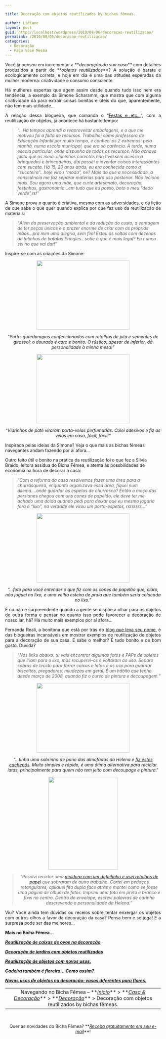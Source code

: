 ```yaml
---

title: Decoração com objetos reutilizados by bichas fêmeas.

author: Lidiane
layout: post
guid: http://localhost/wordpress/2010/08/06/decoracao-reutilizacao/
permalink: /2010/08/06/decoracao-reutilizacao/
categories:
  - Decoração
  - Faça Você Mesma
---
```

<p style="text-align: justify;">
  Você já pensou em incrementar a **<em>decoração da sua casa</em>** com detalhes produzidos a partir de **<em>objetos reutilizados</em>**? A solução é barata e ecologicamente correta, e hoje em dia é uma das atitudes esperadas da mulher moderna: criatividade e consumo consciente. 
</p>

<p style="text-align: justify;">
  Há mulheres espertas que agem assim desde quando tudo isso nem era tendência, a exemplo da Simone Scharamm, que mostra que com alguma criatividade dá para extrair coisas bonitas e úteis do que, aparentemente, não tem mais utilidade…
</p>

<!--more-->

<p style="text-align: justify;">
  A relação dessa blogueira, que comanda o “<a href="http://simonescharamm.blogspot.com/" target="_blank">Festas e etc…</a>”, com a reutilização de objetos, já acontece há bastante tempo:
</p>

> “…_Há tempos aprendi a reaproveitar embalagens, e o que me motivou foi a falta de recursos. Trabalhei como professora de Educação Infantil por muito tempo, e conheci os 2 extremos: pela manhã, numa escola municipal, que era só carência. À tarde, numa escola particular, onde dispunha de todos os recursos. Não achava justo que os meus aluninhos carentes não tivessem acesso a brinquedos e brincadeiras, daí passei a inventar coisas interessantes com sucata. Há 15, 20 anos atrás, eu era conhecida como a &#8220;sucateira&#8221;&#8230;hoje virou &#8220;moda&#8221;, né? Mais do que a necessidade, a consciência me faz separar materias para uso posterior. Não leciono mais. Sou agora uma mãe, que curte artesanato, decoração, festinhas, gastronomia&#8230;em tudo que eu posso, boto o meu &#8220;dedo verde&#8221;,rs!”_

<p style="text-align: justify;">
  A Simone prova o quanto é criativa, mesmo com as adversidades, e dá lição de que sabe o que quer quando explica por que faz uso da reutilização de materiais:
</p>

> “_Além da preservação ambiental e da redução do custo, a vantagem de ter peças únicas e o prazer enorme de criar com as próprias mãos&#8230;pra mim uma alegria, sem fim! Estou às voltas com dezenas de latinhas de batatas Pringles&#8230;sabe o que é mais legal? Eu nunca sei no que vai dar_!”

<p style="text-align: justify;">
  Inspire-se com as criações da Simone:
</p>

<p style="text-align: center;">
  <a href="http://www.trololodemulher.com.br/blog/wp-content/uploads/2010/08/p-guardanapos.jpg"><img class="size-medium wp-image-5028 aligncenter" title="p guardanapos" src="http://www.trololodemulher.com.br/blog/wp-content/uploads/2010/08/p-guardanapos-300x224.jpg" alt="" width="300" height="224" /></a>
</p>

<p style="text-align: center;">
  “<em>Porta-guardanapos confeccionados com retalhos de juta e sementes de girassol; o dourado é caro e bonito. O rústico, apesar de inferior, dá personalidade à minha mesa!”</em>
</p>

<p style="text-align: center;">
  <a href="http://www.trololodemulher.com.br/blog/wp-content/uploads/2010/08/velas-perfumadas.jpg"><img class="size-medium wp-image-5031 aligncenter" title="velas perfumadas" src="http://www.trololodemulher.com.br/blog/wp-content/uploads/2010/08/velas-perfumadas-300x224.jpg" alt="" width="300" height="224" /></a>
</p>

<p style="text-align: center;">
  “<em>Vidrinhos de patê viraram porta-velas perfumadas. Colei adesivos e fiz as velas em casa, fácil, fácil!”</em>
</p>

Inspirada pelas ideias da Simone? Veja o que mais as bichas fêmeas navegantes andam fazendo por aí afora…

Outro feito útil e bonito na prática da reutilização foi o que fez a Silvia Braido, leitora assídua do Bicha Fêmea, e atenta ás possbilidades de economia na hora de decorar a casa:

> “_Com a reforma da casa resolvemos fazer uma área para a churrasqueira, enquanto organizava essa área, fiquei num dilema&#8230;.onde guardar os espetos de churrasco? Então o moço das persianas chegou com uns cones de papelão, ele deve ter me achado uma doida quando pedi para deixar que eu mesmo jogaria fora o &#8220;lixo&#8221;, na verdade ele virou um porta-espetos, rsrsrsrs&#8230;”_

<p style="text-align: center;">
  <a href="http://www.trololodemulher.com.br/blog/wp-content/uploads/2010/08/porta-espetos.jpg"><img class="size-medium wp-image-5029 aligncenter" title="porta-espetos" src="http://www.trololodemulher.com.br/blog/wp-content/uploads/2010/08/porta-espetos-300x224.jpg" alt="" width="300" height="224" /></a>
</p>

<p style="text-align: center;">
  <em>“…foto para você entender o que fiz com os cones de papelão que, claro, não joguei no lixo, e uma velha esteira de praia que também seria colocada no lixo.”</em>
</p>

<p style="text-align: justify;">
  É ou não é surpreendente quando a gente se dispõe a olhar para os objetos de outra forma e pensar no quanto isso pode favorecer a decoração de nosso lar, hã? Há muito mais exemplos por aí afora…
</p>

<p style="text-align: justify;">
  Fernanda Reali, a bonitona que está por trás do <a href="http://fernandareali.blogspot.com/" target="_blank">blog que leva seu nome</a>, é das blogueiras incansáveis em mostrar exemplos de reutilização de objetos para a decoração de sua casa. E sabe o melhor? É tudo bonito e de bom gosto. Duvida?
</p>

> “_Nos links abaixo, tu vais encontrar algumas fotos e PAPs de objetos que iriam para o lixo, mas recuperei-os e voltaram ao uso. Separo sobras de tecido para forrar caixas e latas e as uso para guardar biscoitos, pregadores, miudezas em geral. É um hábito que tenho desde março de 2008, quando fiz o curso de pintura e decoupagem.”_

<p style="text-align: center;">
  <a href="http://www.trololodemulher.com.br/blog/wp-content/uploads/2010/08/latas-reaproveitadas.jpg"><img class="size-medium wp-image-5025 aligncenter" title="latas reaproveitadas" src="http://www.trololodemulher.com.br/blog/wp-content/uploads/2010/08/latas-reaproveitadas-300x225.jpg" alt="" width="300" height="225" /></a>
</p>

<p style="text-align: center;">
  <em>“…tinha uma sobrinha de pano das almofadas da Helena e <a href="http://fernandareali.blogspot.com/2009/09/reciclagem-latas-e-tecidos.html" target="_blank">fiz estes cachepôs</a>. Muito simples e rápido, é uma ótima alternativa para reciclar latas, principalmente para quem não tem jeito com decoupage e pintura</em>.”
</p>

<p style="text-align: center;">
  <a href="http://www.trololodemulher.com.br/blog/wp-content/uploads/2010/08/quadro-scrapbooking.jpg"><img class="size-medium wp-image-5030 aligncenter" title="OLYMPUS DIGITAL CAMERA" src="http://www.trololodemulher.com.br/blog/wp-content/uploads/2010/08/quadro-scrapbooking-225x300.jpg" alt="" width="225" height="300" /></a>
</p>

> <p style="text-align: center;">
>   <em>“Resolvi reciclar uma </em><a href="http://fernandareali.blogspot.com/2009/07/antes-e-depois-quadro-de-scrapbooking.html" target="_blank"><em>moldura com um defeitinho e usei retalhos de papel</em></a><em> que sobraram de outro trabalho. Cortei em pedaços retangulares, apliquei fita dupla face atrás e montei como se fosse uma página de álbum de fotos. Imprimi uma foto em preto e branco e fixei no centro. Dentro do envelope, escrevi palavras de carinho descrevendo a personalidade da Helena.”</em>
> </p>

<p style="text-align: justify;">
  Viu? Você ainda tem dúvidas ou receios sobre tentar enxergar os objetos com outros olhos a favor da decoração da casa? Pensa bem e se joga! E a surpresa pode ser das melhores…
</p>

**Mais no Bicha Fêmea…**

**_[Reutilização de caixas de ovos na decoração](http://www.trololodemulher.com.br/2010/01/04/caixas-ovos-decorao/)_**

**_[Decoração de jardins com objetos reutilizados](http://www.trololodemulher.com.br/2009/10/29/decoracao-jardim/)_**

**_[Reutilização de objetos com novos usos.](http://www.trololodemulher.com.br/2009/10/06/reutilizacao-de-objetos-2/)_**

**_[Cadeira também é floreira… Como assim?](http://www.trololodemulher.com.br/2009/02/23/reutilizacao-cadeira-jardim/)_**

**_[Novos usos de objetos na decoração: vasos diferentes para flores.](http://www.trololodemulher.com.br/2009/02/15/vasos-diferentes-flores/)_**

<table border="0" cellspacing="0" cellpadding="0" width="600">
  <tr>
    <td style="text-align: center;" width="600" valign="top">
      Navegando no Bicha Fêmea – **<em><a href="http://www.trololodemulher.com.br/">Início</a></em>** > **<em><a href="http://www.trololodemulher.com.br/casaedecoracao/">Casa & Decoração</a></em>** > **<em><a href="http://www.trololodemulher.com.br/category/decoracao/">Decoração</a></em>** > Decoração com objetos reutilizados by bichas fêmeas.
    </td>
  </tr>
</table>

 

<p style="text-align: center;">
  Quer as novidades do Bicha Fêmea? **<em><a href="http://feedburner.google.com/fb/a/mailverify?uri=blogbichafemea&loc=pt_BR">Receba gratuitamente em seu e-mail</a></em>**!
</p>